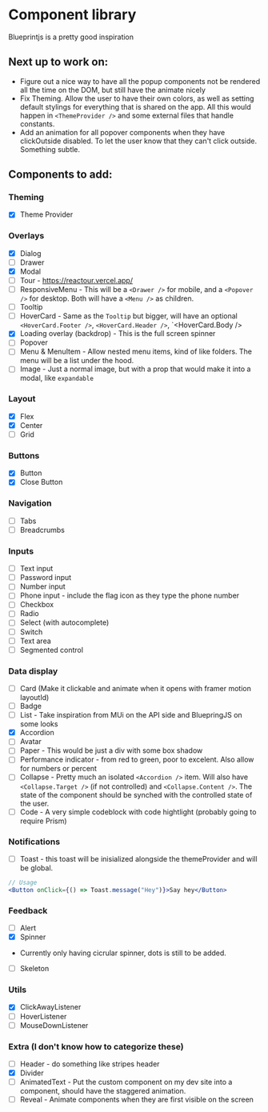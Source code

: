 # Component library

Blueprintjs is a pretty good inspiration

## Next up to work on:

- Figure out a nice way to have all the popup components not be rendered all the time on the DOM, but still have the animate nicely
- Fix Theming. Allow the user to have their own colors, as well as setting default stylings for everything that is shared on the app. All this would happen in `<ThemeProvider />` and some external files that handle constants.
- Add an animation for all popover components when they have clickOutside disabled. To let the user know that they can't click outside. Something subtle.

## Components to add:

### Theming

- [x] Theme Provider

### Overlays

- [x] Dialog
- [ ] Drawer
- [x] Modal
- [ ] Tour - https://reactour.vercel.app/
- [ ] ResponsiveMenu - This will be a `<Drawer />` for mobile, and a `<Popover />` for desktop. Both will have a `<Menu />` as children.
- [ ] Tooltip
- [ ] HoverCard - Same as the `Tooltip` but bigger, will have an optional `<HoverCard.Footer />`, `<HoverCard.Header />`, `<HoverCard.Body />
- [x] Loading overlay (backdrop) - This is the full screen spinner
- [ ] Popover
- [ ] Menu & MenuItem - Allow nested menu items, kind of like folders. The menu will be a list under the hood.
- [ ] Image - Just a normal image, but with a prop that would make it into a modal, like `expandable`

### Layout

- [x] Flex
- [x] Center
- [ ] Grid

### Buttons

- [x] Button
- [x] Close Button

### Navigation

- [ ] Tabs
- [ ] Breadcrumbs

### Inputs

- [ ] Text input
- [ ] Password input
- [ ] Number input
- [ ] Phone input - include the flag icon as they type the phone number
- [ ] Checkbox
- [ ] Radio
- [ ] Select (with autocomplete)
- [ ] Switch
- [ ] Text area
- [ ] Segmented control

### Data display

- [ ] Card (Make it clickable and animate when it opens with framer motion layoutId)
- [ ] Badge
- [ ] List - Take inspiration from MUi on the API side and BluepringJS on some looks
- [x] Accordion
- [ ] Avatar
- [ ] Paper - This would be just a div with some box shadow
- [ ] Performance indicator - from red to green, poor to excelent. Also allow for numbers or percent
- [ ] Collapse - Pretty much an isolated `<Accordion />` item. Will also have `<Collapse.Target />` (if not controlled) and `<Collapse.Content />`. The state of the component should be synched with the controlled state of the user.
- [ ] Code - A very simple codeblock with code hightlight (probably going to require Prism)

### Notifications

- [ ] Toast - this toast will be inisialized alongside the themeProvider and will be global.

```jsx
// Usage
<Button onClick={() => Toast.message("Hey")}>Say hey</Button>
```

### Feedback

- [ ] Alert
- [x] Spinner
- Currently only having cicrular spinner, dots is still to be added.
- [ ] Skeleton

### Utils

- [x] ClickAwayListener
- [ ] HoverListener
- [ ] MouseDownListener

### Extra (I don't know how to categorize these)

- [ ] Header - do something like stripes header
- [x] Divider
- [ ] AnimatedText - Put the custom component on my dev site into a component, should have the staggered animation.
- [ ] Reveal - Animate components when they are first visible on the screen
